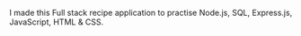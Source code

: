 I made this Full stack recipe application to practise Node.js, SQL, Express.js, JavaScript, HTML & CSS.
